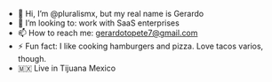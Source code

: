 - 👋 Hi, I’m @pluralismx, but my real name is Gerardo
- 💞️ I’m looking to: work with SaaS enterprises
- 📫 How to reach me: gerardotopete7@gmail.com
- ⚡ Fun fact: I like cooking hamburgers and pizza. Love tacos varios, though.
- 🇲🇽 Live in Tijuana Mexico

